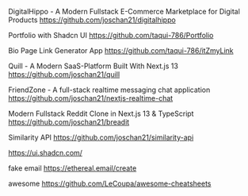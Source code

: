 DigitalHippo - A Modern Fullstack E-Commerce Marketplace for Digital Products
https://github.com/joschan21/digitalhippo

Portfolio with Shadcn UI
https://github.com/taqui-786/Portfolio

Bio Page Link Generator App
https://github.com/taqui-786/itZmyLink

Quill - A Modern SaaS-Platform Built With Next.js 13
https://github.com/joschan21/quill

FriendZone - A full-stack realtime messaging chat application
https://github.com/joschan21/nextjs-realtime-chat

Modern Fullstack Reddit Clone in Next.js 13 & TypeScript
https://github.com/joschan21/breadit

Similarity API
https://github.com/joschan21/similarity-api

https://ui.shadcn.com/


fake email 
https://ethereal.email/create

awesome
https://github.com/LeCoupa/awesome-cheatsheets
